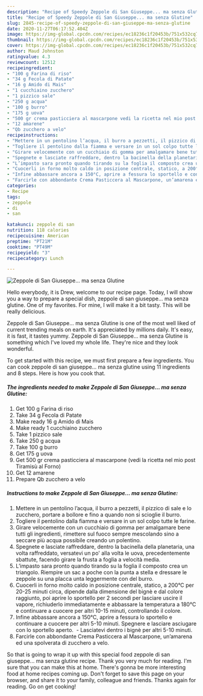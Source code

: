 ```yaml
---
description: "Recipe of Speedy Zeppole di San Giuseppe... ma senza Glutine"
title: "Recipe of Speedy Zeppole di San Giuseppe... ma senza Glutine"
slug: 2845-recipe-of-speedy-zeppole-di-san-giuseppe-ma-senza-glutine
date: 2020-11-27T06:17:52.404Z
image: https://img-global.cpcdn.com/recipes/ec18236c1f20453b/751x532cq70/zeppole-di-san-giuseppe-ma-senza-glutine-recipe-main-photo.jpg
thumbnail: https://img-global.cpcdn.com/recipes/ec18236c1f20453b/751x532cq70/zeppole-di-san-giuseppe-ma-senza-glutine-recipe-main-photo.jpg
cover: https://img-global.cpcdn.com/recipes/ec18236c1f20453b/751x532cq70/zeppole-di-san-giuseppe-ma-senza-glutine-recipe-main-photo.jpg
author: Maud Johnston
ratingvalue: 4.3
reviewcount: 12512
recipeingredient:
- "100 g Farina di riso"
- "34 g Fecola di Patate"
- "16 g Amido di Mais"
- "1 cucchiaino zucchero"
- "1 pizzico sale"
- "250 g acqua"
- "100 g burro"
- "175 g uova"
- "500 gr crema pasticciera al mascarpone vedi la ricetta nel mio post Tiramis al Forno"
- "12 amarene"
- "Qb zucchero a velo"
recipeinstructions:
- "Mettere in un pentolino l’acqua, il burro a pezzetti, il pizzico di sale e lo zucchero, portare a bollore e fino a quando non si scioglie il burro."
- "Togliere il pentolino dalla fiamma e versare in un sol colpo tutte le farine."
- "Girare velocemente con un cucchiaio di gomma per amalgamare bene tutti gli ingredienti, rimettere sul fuoco sempre mescolando sino a seccare più acqua possibile creando un polentino."
- "Spegnete e lasciate raffreddare, dentro la bacinella della planetaria, una volta raffreddato, versatevi un po&#39; alla volta le uova, precedentemente sbattute, facendo girare la frusta a foglia a velocità media."
- "L’impasto sara pronto quando tirando su la foglia il composto crea un triangolo. Riempire un sac a poche con la punta a stella e dressare le zeppole su una placca unta leggermente con del burro."
- "Cuocerli in forno molto caldo in posizione centrale, statico, a 200°C per 20-25 minuti circa, dipende dalla dimensione del bignè e dal colore raggiunto, poi aprire lo sportello per 2 secondi per lasciare uscire il vapore, richiuderlo immediatamente e abbassare la temperatura a 180°C e continuare a cuocere per altri 10-15 minuti, controllando il colore."
- "Infine abbassare ancora a 150°C, aprire a fessura lo sportello e continuare a cuocere per altri 5-10 minuti. Spegnere e lasciare asciugare con lo sportello aperto.  Lasciatevi dentro i bignè per altri 5-10 minuti."
- "Farcirle con abbondante Crema Pasticcera al Mascarpone, un’amarena ed una spolverata di zucchero a velo."
categories:
- Recipe
tags:
- zeppole
- di
- san

katakunci: zeppole di san 
nutrition: 118 calories
recipecuisine: American
preptime: "PT21M"
cooktime: "PT49M"
recipeyield: "3"
recipecategory: Lunch

---
```



![Zeppole di San Giuseppe... ma senza Glutine](https://img-global.cpcdn.com/recipes/ec18236c1f20453b/751x532cq70/zeppole-di-san-giuseppe-ma-senza-glutine-recipe-main-photo.jpg)

Hello everybody, it is Drew, welcome to our recipe page. Today, I will show you a way to prepare a special dish, zeppole di san giuseppe... ma senza glutine. One of my favorites. For mine, I will make it a bit tasty. This will be really delicious.

Zeppole di San Giuseppe... ma senza Glutine is one of the most well liked of current trending meals on earth. It's appreciated by millions daily. It's easy, it is fast, it tastes yummy. Zeppole di San Giuseppe... ma senza Glutine is something which I've loved my whole life. They're nice and they look wonderful.




To get started with this recipe, we must first prepare a few ingredients. You can cook zeppole di san giuseppe... ma senza glutine using 11 ingredients and 8 steps. Here is how you cook that.

<!--inarticleads1-->

##### The ingredients needed to make Zeppole di San Giuseppe... ma senza Glutine:

1. Get 100 g Farina di riso
1. Take 34 g Fecola di Patate
1. Make ready 16 g Amido di Mais
1. Make ready 1 cucchiaino zucchero
1. Take 1 pizzico sale
1. Take 250 g acqua
1. Take 100 g burro
1. Get 175 g uova
1. Get 500 gr crema pasticciera al mascarpone (vedi la ricetta nel mio post Tiramisù al Forno)
1. Get 12 amarene
1. Prepare Qb zucchero a velo




<!--inarticleads2-->

##### Instructions to make Zeppole di San Giuseppe... ma senza Glutine:

1. Mettere in un pentolino l’acqua, il burro a pezzetti, il pizzico di sale e lo zucchero, portare a bollore e fino a quando non si scioglie il burro.
1. Togliere il pentolino dalla fiamma e versare in un sol colpo tutte le farine.
1. Girare velocemente con un cucchiaio di gomma per amalgamare bene tutti gli ingredienti, rimettere sul fuoco sempre mescolando sino a seccare più acqua possibile creando un polentino.
1. Spegnete e lasciate raffreddare, dentro la bacinella della planetaria, una volta raffreddato, versatevi un po&#39; alla volta le uova, precedentemente sbattute, facendo girare la frusta a foglia a velocità media.
1. L’impasto sara pronto quando tirando su la foglia il composto crea un triangolo. Riempire un sac a poche con la punta a stella e dressare le zeppole su una placca unta leggermente con del burro.
1. Cuocerli in forno molto caldo in posizione centrale, statico, a 200°C per 20-25 minuti circa, dipende dalla dimensione del bignè e dal colore raggiunto, poi aprire lo sportello per 2 secondi per lasciare uscire il vapore, richiuderlo immediatamente e abbassare la temperatura a 180°C e continuare a cuocere per altri 10-15 minuti, controllando il colore.
1. Infine abbassare ancora a 150°C, aprire a fessura lo sportello e continuare a cuocere per altri 5-10 minuti. Spegnere e lasciare asciugare con lo sportello aperto.  - Lasciatevi dentro i bignè per altri 5-10 minuti.
1. Farcirle con abbondante Crema Pasticcera al Mascarpone, un’amarena ed una spolverata di zucchero a velo.




So that is going to wrap it up with this special food zeppole di san giuseppe... ma senza glutine recipe. Thank you very much for reading. I'm sure that you can make this at home. There's gonna be more interesting food at home recipes coming up. Don't forget to save this page on your browser, and share it to your family, colleague and friends. Thanks again for reading. Go on get cooking!
